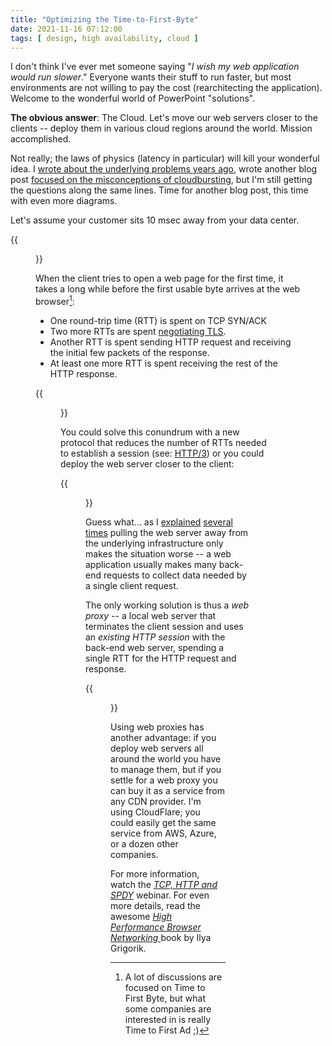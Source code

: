 ```yaml
---
title: "Optimizing the Time-to-First-Byte"
date: 2021-11-16 07:12:00
tags: [ design, high availability, cloud ]
---
```

I don't think I've ever met someone saying "_I wish my web application would run slower_." Everyone wants their stuff to run faster, but most environments are not willing to pay the cost (rearchitecting the application). Welcome to the wonderful world of PowerPoint "solutions".

**The obvious answer**: The Cloud. Let's move our web servers closer to the clients -- deploy them in various cloud regions around the world. Mission accomplished.

Not really; the laws of physics (latency in particular) will kill your wonderful idea. I [wrote about the underlying problems years ago](https://blog.ipspace.net/2015/01/latency-killer-of-spread-out.html), wrote another blog post [focused on the misconceptions of cloudbursting](https://blog.ipspace.net/2020/02/the-myth-of-scaling-from-on-premises.html), but I'm still getting the questions along the same lines. Time for another blog post, this time with even more diagrams.
<!--more-->
Let's assume your customer sits 10 msec away from your data center.

{{<figure src="/2021/11/TTFB-challenge.png" caption="Optimizing Time to First Byte: The Challenge">}}

When the client tries to open a web page for the first time, it takes a long while before the first usable byte arrives at the web browser[^1]:

[^1]: A lot of discussions are focused on Time to First Byte, but what some companies are interested in is really Time to First Ad ;)

* One round-trip time (RTT) is spent on TCP SYN/ACK
* Two more RTTs are spent [negotiating TLS](https://www.cloudflare.com/learning/ssl/what-happens-in-a-tls-handshake).
* Another RTT is spent sending HTTP request and receiving the initial few packets of the response.
* At least one more RTT is spent receiving the rest of the HTTP response.

{{<figure src="/2021/11/TTFB-end-to-end.png" caption="Too many round-trip times kill performance">}}

You could solve this conundrum with a new protocol that reduces the number of RTTs needed to establish a session (see: [HTTP/3](https://en.wikipedia.org/wiki/HTTP/3)) or you could deploy the web server closer to the client:

{{<figure src="/2021/11/TTFB-web.png" caption="Deploying a web server closer to the client">}}

Guess what... as I [explained](https://blog.ipspace.net/2015/01/latency-killer-of-spread-out.html) [several times](https://blog.ipspace.net/2020/02/the-myth-of-scaling-from-on-premises.html) pulling the web server away from the underlying infrastructure only makes the situation worse -- a web application usually makes many back-end requests to collect data needed by a single client request.

The only working solution is thus a *web proxy* -- a local web server that terminates the client session and uses an *existing HTTP session* with the back-end web server, spending a single RTT for the HTTP request and response.

{{<figure src="/2021/11/TTFB-proxy.png" caption="Deploying a web proxy closer to the client">}}

Using web proxies has another advantage: if you deploy web servers all around the world you have to manage them, but if you settle for a web proxy you can buy it as a service from any CDN provider. I'm using CloudFlare; you could easily get the same service from AWS, Azure, or a dozen other companies.

For more information, watch the _[TCP, HTTP and SPDY](https://www.ipspace.net/TCP,_HTTP_and_SPDY)_ webinar. For even more details, read the awesome _[High Performance Browser Networking ](https://hpbn.co/)_ book by Ilya Grigorik.


